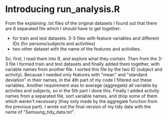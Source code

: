 # Introducing run_analysis.R

From the explaining .txt files of the original datasets I found out that there are 8 separated file which I should have to get together:
- for train and test datasets: 3-3 files with feature variables and different IDs (for persons/subjects and activities)
- two other dataset with the name of the features and activities.

So, first, I read them into R, and explore what they contain.
Then from the 3-3 file I formed train and test datasets and finally added them together, with variable names from another file. I sorted this file by the two ID (subject and activity).
Because I needed only features with "mean" and "standard deviation" in their names, in the 4th part of my code I filtered out these variables.
Another requirement was to average (aggregate) all variable by activites and subjects, so in the 5th part I done this.
Finally I added activity names from a separated file, sort variable names, and drop some of them which weren't necessary (they only made by the aggregate function from the previous part).
I wrote out the final version of my tidy data with the name of "Samsung_tidy_data.txt".

